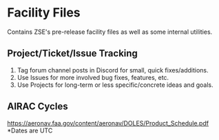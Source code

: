 # Facility Files

Contains ZSE's pre-release facility files as well as some internal utilities.

## Project/Ticket/Issue Tracking

1. Tag forum channel posts in Discord for small, quick fixes/additions.
2. Use Issues for more involved bug fixes, features, etc.
3. Use Projects for long-term or less specific/concrete ideas and goals.

## AIRAC Cycles

https://aeronav.faa.gov/content/aeronav/DOLES/Product_Schedule.pdf  
\*Dates are UTC
